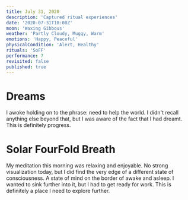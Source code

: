 ```yaml
---
title: July 31, 2020
description: 'Captured ritual experiences'
date: '2020-07-31T10:00Z'
moon: 'Waxing Gibbous'
weather: 'Partly Cloudy, Muggy, Warm'
emotions: 'Happy, Peaceful'
physicalCondition: 'Alert, Healthy'
rituals: 'SoFF'
performance: 7
revisited: false
published: true
---
```


# Dreams

I awoke holding on to the phrase: need to help the world. I didn't recall anything else beyond that, but I was aware of the fact that I had dreamt. This is definitely progress.

# Solar FourFold Breath

My meditation this morning was relaxing and enjoyable. No strong visualization today, but I did find the very edge of a different state of consciousness. A state of mind on the border of awake and asleep. I wanted to sink further into it, but I had to get ready for work. This is definitely a place I need to explore further.
